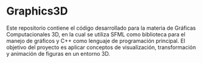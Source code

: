 # Graphics3D
Este repositorio contiene el código desarrollado para la materia de Gráficas Computacionales 3D, en la cual se utiliza SFML como biblioteca para el manejo de gráficos y C++ como lenguaje de programación principal. El objetivo del proyecto es aplicar conceptos de visualización, transformación y animación de figuras en un entorno 3D.
